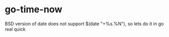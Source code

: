 # go-time-now
BSD version of date does not support $(date "+%s.%N"), so lets do it in go real quick
